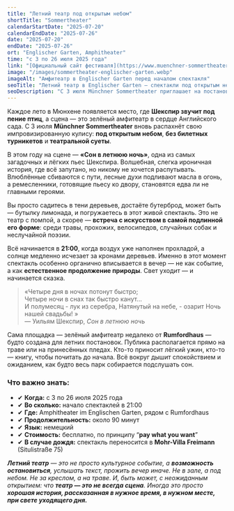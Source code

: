 ```yaml
---
title: "Летний театр под открытым небом"
shortTitle: "Sommertheater"
calendarStartDate: "2025-07-20"
calendarEndDate: "2025-07-26"
date: "2025-07-20"
endDate: "2025-07-26"
ort: "Englischer Garten, Amphitheater"
time: "c 3 по 26 июля 2025 года"
link: "[Официальный сайт фестиваля](https://www.muenchner-sommertheater.de/)"
image: "/images/sommertheater-englischer-garten.webp"
imageAlt: "Амфитеатр в Englischer Garten перед началом спектакля"
seoTitle: "Летний театр в Englischer Garten — спектакли под открытым небом в Мюнхене"
seoDescription: "С 3 июля Münchner Sommertheater приглашает на постановку 'Сон в летнюю ночь' под открытым небом в Englischer Garten. Вход свободный, спектакли на немецком."
---
```


Каждое лето в Мюнхене появляется место, где **Шекспир звучит под пение птиц**, а сцена — это зелёный амфитеатр в сердце Английского сада. С 3 июля **Münchner Sommertheater** вновь распахнёт свою импровизированную кулису: **под открытым небом**, **без билетных турникетов** и **театральной суеты**.

В этом году на сцене — **«Сон в летнюю ночь»**, одна из самых загадочных и лёгких пьес Шекспира. Волшебная, слегка ироничная история, где всё запутано, но никому не хочется распутывать. Влюблённые сбиваются с пути, лесные духи подливают масла в огонь, а ремесленники, готовящие пьесу ко двору, становятся едва ли не главными героями.

Вы просто садитесь в тени деревьев, достаёте бутерброд, может быть — бутылку лимонада, и погружаетесь в этот живой спектакль. Это не театр с помпой, а скорее — **встреча с искусством в самой подлинной его форме**: среди травы, прохожих, велосипедов, случайных собак и неслучайной поэзии.

Всё начинается в **21:00**, когда воздух уже наполнен прохладой, а солнце медленно исчезает за кронами деревьев. Именно в этот момент спектакль особенно органично вписывается в вечер — не как событие, а как **естественное продолжение природы**. Свет уходит — и начинается сказка.

> «Четыре дня в ночах потонут быстро;  
> Четыре ночи в снах так быстро канут...  
> И полумесяц - лук из серебра,
> Натянутый на небе, - озарит
> Ночь нашей свадьбы! »  
> — Уильям Шекспир, *Сон в летнюю ночь*

Сама площадка — зелёный амфитеатр недалеко от **Rumfordhaus** — будто создана для летних постановок. Публика располагается прямо на траве или на принесённых пледах. Кто-то приносит лёгкий ужин, кто-то — книгу, чтобы почитать до начала. Всё вокруг дышит спокойствием и ожиданием, как будто весь парк собирается подслушать сон.

### Что важно знать:

- ✔ **Когда:** с 3 по 26 июля 2025 года  
- ✔ **Во сколько:** начало спектаклей в 21:00  
- ✔ **Где:** Amphitheater im Englischen Garten, рядом с Rumfordhaus  
- ✔ **Продолжительность:** около 90 минут  
- ✔ **Язык:** немецкий  
- ✔ **Стоимость:** бесплатно, по принципу “**pay what you want**”  
- ✔ **В случае дождя:** спектакль переносится в **Mohr-Villa Freimann** (Situlistraße 75)

_**Летний театр** — это не просто культурное событие, а **возможность остановиться**, услышать текст, прожить вечер иначе. Не в зале, а под небом. Не за креслом, а на траве. И, быть может, с неожиданным открытием: что **театр — это не всегда сцена**. Иногда это просто **хорошая история, рассказанная в нужное время, в нужном месте, при свете уходящего дня.**_